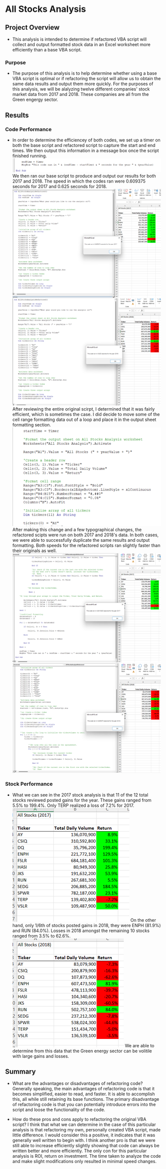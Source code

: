 # All Stocks Analysis

## Project Overview
- This analysis is intended to determine if refactored VBA script will collect and output formatted stock data in an Excel worksheet more efficiently than a base VBA script. 

### Purpose
- The purpose of this analysis is to help determine whether using a base VBA script is optimal or if refactoring the script will allow us to obtain the same data results and output them more quickly. For the purposes of this analysis, we will be alalyzing twelve different companies' stock market data from 2017 and 2018. These companies are all from the Green engergy sector.

## Results  

### Code Performance
- In order to determine the efficiencey of both codes, we set up a timer on both the base script and refactored script to capture the start and end times. We then output this information in a message box once the script finished running. ![timer_code](https://github.com/BryantKlewer/stock-analysis/blob/main/Resources/timer_code.png)      We then ran our base script to produce and output our results for both 2017 and 2018. The speed in which the codes ran were 0.609375 seconds for 2017 and 0.625 seconds for 2018. 
![2017_original_0609375](https://github.com/BryantKlewer/stock-analysis/blob/main/Resources/2017_original_0609375.png) 
![2018_original_0625](https://github.com/BryantKlewer/stock-analysis/blob/main/Resources/2018_original_0625.png) 
After reviewing the entire original scirpt, I determined that it was fairly efficient, which is sometimes the case. I did decide to move some of the cell range formatting data out of a loop and place it in the output sheet formatting section. ![format_cell_range](https://github.com/BryantKlewer/stock-analysis/blob/main/Resources/format_cell_range.png)  After making this change and a few typographical changes, the refactored scipts were run on both 2017 and 2018's data. In both cases, we were able to successfully duplicate the same results and output formatting. Both speeds for the refactored scripts ran slightly faster than their originals as well. 
![2017_refactor_06015625](https://github.com/BryantKlewer/stock-analysis/blob/main/Resources/2017_refactor_06015625.png) 
![2018_refactor_0609375](https://github.com/BryantKlewer/stock-analysis/blob/main/Resources/2018_refactor_0609375.png)

### Stock Performance
- What we can see in the 2017 stock analysis is that 11 of the 12 total stocks reviewed posted gains for the year. These gains ranged from 5.5% to 199.4%. Only TERP realized a loss of 7.2% for 2017. ![2017_stocks](https://github.com/BryantKlewer/stock-analysis/blob/main/Resources/2017_stocks.png) On the other hand, only 1/6th of stocks posted gains in 2018, they were ENPH (81.9%) and RUN (84.0%). Losses in 2018 amongst the remaining 10 stocks ranged from 3.5% to 62.6%. ![2018_stocks](https://github.com/BryantKlewer/stock-analysis/blob/main/Resources/2018_stocks.png) We are able to determine from this data that the Green energy sector can be volitile with large gains and losses. 

## Summary

- What are the advantages or disadvantages of refactoring code?
Generally speaking, the main advantages of refactoring code is that it becomes simplified, easier to read, and faster. It is able to accomplish this, all while still retaining its base functions. The primary disadvantage of refactoring code is that you can potentially introduce errors into the script and loose the functionality of the code. 

- How do these pros and cons apply to refactoring the original VBA script?
I think that what we can determine in the case of this particular analysis is that refactoring my own, personally created VBA script, made little difference. I would consider this a positive, it indicates that it was generally well written to begin with. I think another pro is that we were still able to increase efficiently slightly showing that code can always be written better and more efficiently. The only con for this particular analysis is ROI, return on investment. The time taken to analyze the code and make slight modifications only resulted in minimal speed changes.

